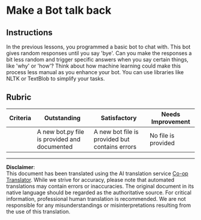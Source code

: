 <!--
CO_OP_TRANSLATOR_METADATA:
{
  "original_hash": "2efc4c2aba5ed06c780c05539c492ae3",
  "translation_date": "2025-09-06T11:01:02+00:00",
  "source_file": "6-NLP/2-Tasks/assignment.md",
  "language_code": "en"
}
-->
# Make a Bot talk back

## Instructions

In the previous lessons, you programmed a basic bot to chat with. This bot gives random responses until you say 'bye'. Can you make the responses a bit less random and trigger specific answers when you say certain things, like 'why' or 'how'? Think about how machine learning could make this process less manual as you enhance your bot. You can use libraries like NLTK or TextBlob to simplify your tasks.

## Rubric

| Criteria | Outstanding                                   | Satisfactory                                     | Needs Improvement       |
| -------- | --------------------------------------------- | ------------------------------------------------ | ----------------------- |
|          | A new bot.py file is provided and documented  | A new bot file is provided but contains errors   | No file is provided     |

---

**Disclaimer**:  
This document has been translated using the AI translation service [Co-op Translator](https://github.com/Azure/co-op-translator). While we strive for accuracy, please note that automated translations may contain errors or inaccuracies. The original document in its native language should be regarded as the authoritative source. For critical information, professional human translation is recommended. We are not responsible for any misunderstandings or misinterpretations resulting from the use of this translation.